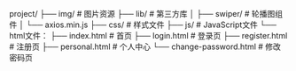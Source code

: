 project/
  ├── img/         # 图片资源
  ├── lib/         # 第三方库
  │   ├── swiper/  # 轮播图组件
  │   └── axios.min.js
  ├── css/         # 样式文件
  ├── js/          # JavaScript文件
  └── html文件：
      ├── index.html      # 首页
      ├── login.html      # 登录页
      ├── register.html   # 注册页
      ├── personal.html   # 个人中心
      └── change-password.html  # 修改密码页